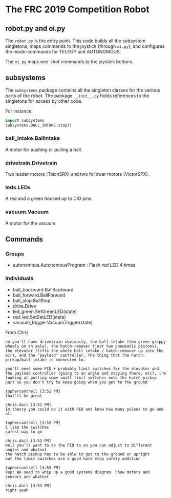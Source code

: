 # The FRC 2019 Competition Robot

## robot.py and oi.py

The `robot.py` is the entry point. This code builds all the subsystem singletons, maps commands to
the joystick (through `oi.py`), and configures the mode-commands for TELEOP and AUTONOMOUS.

The `oi.py` maps one-shot commands to the joystick buttons.

## subsystems

The `subsystems` package contains all the singleton classes for the various parts of the robot.
The package `__init__.py` holds references to the singletons for access by other code.

For instance:

```python
import subsystems
subsystems.BALL_INTAKE.stop()
```

### ball_intake.BallIntake

A motor for pushing or pulling a ball.

### drivetrain.Drivetrain

Two leader motors (TalonSRX) and two follower motors (VictorSPX).

### leds.LEDs

A red and a green hooked up to DIO pins.

### vacuum.Vacuum

A motor for the vacuum.

## Commands

### Groups
  - autonomous.AutonomousProgram : Flash red LED 4 times
  
### Individuals
  - ball_backward.BallBackward
  - ball_forward.BallForward
  - ball_stop.BallStop
  - drive.Drive
  - led_green.SetGreenLED(state)
  - red_led.SetSetLED(state)
  - vacuum_trigger.VacuumTrigger(state)
  
From Chris
```
so you'll have drivetrain obviously, the ball intake (the green grippy wheels on an axle), the hatch-remover (just two pneumatic pistons), the elevator (lifts the whole ball intake / hatch-remover up into the air), and the "payload" controller, the thing that the hatch-pickup/ball intake is connected to.

you'll need some PID + probably limit switches for the elevator and the payload controller (going to an angle and staying there, etc), i'm looking at putting some small limit switches onto the hatch pickup part so you don't try to keep going when you get to the ground

tophercantrell [3:51 PM]
that'll be great

chris.dail [3:51 PM]
In theory you could do it with PID and know how many pulses to go and all

tophercantrell [3:52 PM]
i like the switches
safest way to go

chris.dail [3:52 PM]
well you'll want to do the PID to so you can adjust to different angles and whatnot
the hatch pickup has to be able to get to the ground or upright
but the limit switches are a good hard stop safety addition

tophercantrell [3:53 PM]
Yep! We need to whip up a good systems diagram. Show motors and sensors and whatnot

chris.dail [3:53 PM]
right yeah
```